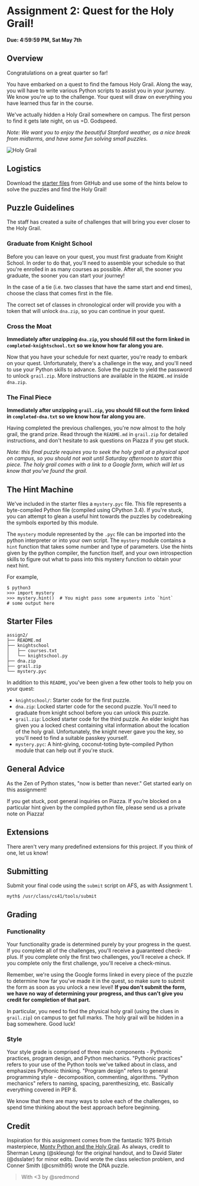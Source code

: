 # Assignment 2: Quest for the Holy Grail!

**Due: 4:59:59 PM, Sat May 7th**

## Overview

Congratulations on a great quarter so far!

You have embarked on a quest to find the famous Holy Grail. Along the way, you will have to write various Python scripts to assist you in your journey. We know you're up to the challenge. Your quest will draw on everything you have learned thus far in the course.

We've actually hidden a Holy Grail somewhere on campus. The first person to find it gets late night, on us =D. Godspeed.

*Note: We want you to enjoy the beautiful Stanford weather, as a nice break from midterms, and have some fun solving small puzzles.*

![Holy Grail](http://parktheatreholland.com/wp-content/uploads/2014/10/banner-python.jpg)

## Logistics

Download the [starter files](https://github.com/stanfordpython/python-assignments/tree/master/assign2) from GitHub and use some of the hints below to solve the puzzles and find the Holy Grail!

## Puzzle Guidelines

The staff has created a suite of challenges that will bring you ever closer to the Holy Grail.

### Graduate from Knight School

Before you can leave on your quest, you must first graduate from Knight School. In order to do that, you'll need to assemble your schedule so that you're enrolled in as many courses as possible. After all, the sooner you graduate, the sooner you can start your journey!


In the case of a tie (i.e. two classes that have the same start and end times), choose the class that comes first in the file.

The correct set of classes in chronological order will provide you with a token that will unlock `dna.zip`, so you can continue in your quest.

### Cross the Moat

**Immediately after unzipping `dna.zip`, you should fill out the form linked in `completed-knightschool.txt` so we know how far along you are.**

Now that you have your schedule for next quarter, you're ready to embark on your quest. Unfortunately, there's a challenge in the way, and you'll need to use your Python skills to advance. Solve the puzzle to yield the password to unlock `grail.zip`. More instructions are available in the `README.md` inside `dna.zip`.

### The Final Piece

**Immediately after unzipping `grail.zip`, you should fill out the form linked in `completed-dna.txt` so we know how far along you are.**

Having completed the previous challenges, you're now almost to the holy grail, the grand prize. Read through the `README.md` in `grail.zip` for detailed instructions, and don't hesitate to ask questions on Piazza if you get stuck.

*Note: this final puzzle requires you to seek the holy grail at a physical spot on campus, so you should not wait until Saturday afternoon to start this piece. The holy grail comes with a link to a Google form, which will let us know that you've found the grail.*

## The Hint Machine

We've included in the starter files a `mystery.pyc` file. This file represents a byte-compiled Python file (compiled using CPython 3.4). If you're stuck, you can attempt to glean a useful hint towards the puzzles by codebreaking the symbols exported by this module.

The `mystery` module represented by the `.pyc` file can be imported into the python interpreter or into your own script. The `mystery` module contains a `hint` function that takes some number and type of parameters. Use the hints given by the python compiler, the function itself, and your own introspection skills to figure out what to pass into this mystery function to obtain your next hint.

For example,

```
$ python3
>>> import mystery
>>> mystery.hint()  # You might pass some arguments into `hint`
# some output here
```

## Starter Files

```
assign2/
├── README.md
├── knightschool
│   ├── courses.txt
│   └── knightschool.py
├── dna.zip
├── grail.zip
└── mystery.pyc
```

In addition to this `README`, you've been given a few other tools to help you on your quest:

* `knightschool/`: Starter code for the first puzzle.
* `dna.zip`: Locked starter code for the second puzzle. You'll need to graduate from knight school before you can unlock this puzzle.
* `grail.zip`: Locked starter code for the third puzzle. An elder knight has given you a locked chest containing vital information about the location of the holy grail. Unfortunately, the knight never gave you the key, so you'll need to find a suitable passkey yourself.
* `mystery.pyc`: A hint-giving, coconut-toting byte-compiled Python module that can help out if you're stuck.

## General Advice

As the Zen of Python states, "now is better than never." Get started early on this assignment!

If you get stuck, post general inquiries on Piazza. If you’re blocked on a particular hint given by the compiled python file, please send us a private note on Piazza!

## Extensions

There aren't very many predefined extensions for this project. If you think of one, let us know!

## Submitting

Submit your final code using the `submit` script on AFS, as with Assignment 1.

```
myth$ /usr/class/cs41/tools/submit
```

## Grading

### Functionality

Your functionality grade is determined purely by your progress in the quest. If you complete all of the challenges, you'll receive a guaranteed check-plus. If you complete only the first two challenges, you'll receive a check. If you complete only the first challenge, you'll receive a check-minus.

Remember, we're using the Google forms linked in every piece of the puzzle to determine how far you've made it in the quest, so make sure to submit the form as soon as you unlock a new level! **If you don't submit the form, we have no way of determining your progress, and thus can't give you credit for completion of that part.**

In particular, you need to find the physical holy grail (using the clues in `grail.zip`) on campus to get full marks. The holy grail will be hidden in a bag somewhere. Good luck!

### Style

Your style grade is comprised of three main components - Pythonic practices, program design, and Python mechanics. "Pythonic practices" refers to your use of the Python tools we've talked about in class, and emphasizes Pythonic thinking. "Program design" refers to general programming style - decomposition, commenting, algorithms. "Python mechanics" refers to naming, spacing, parenthesizing, etc. Basically everything covered in PEP 8.

We know that there are many ways to solve each of the challenges, so spend time thinking about the best approach before beginning.

## Credit

Inspiration for this assignment comes from the fantastic 1975 British masterpiece, [Monty Python and the Holy Grail](https://www.youtube.com/v/F41SSqJx2tU). As always, credit to Sherman Leung (@skleung) for the original handout, and to David Slater (@dsslater) for minor edits. David wrote the class selection problem, and Conner Smith (@csmith95) wrote the DNA puzzle.

> With <3 by @sredmond 
